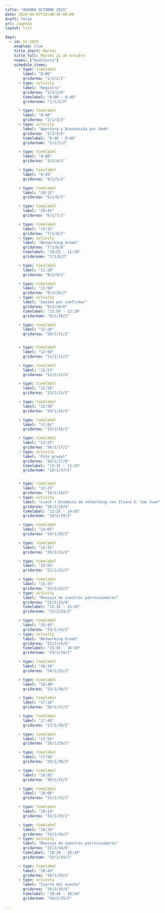 ```yaml
---
title: "AGENDA OCTUBRE 2025"
date: 2024-04-07T14:08:36-06:00
draft: false
url: /agenda
layout: list

days:  
  - id: h1-2025
    enabled: true
    title_short: Martes
    title_full: Martes 21 de octubre
    rooms: ["Auditorio"]
    schedule_items: 
      - type: timelabel
        label: "8:00"
        gridarea: "1/1/2/2"
      - type: activity
        label: "Registro"
        gridarea: "1/2/2/6"
        timelabel: "8:00 - 8:40"
        gridaream: "1/1/2/2"

      - type: timelabel
        label: "8:40"
        gridarea: "2/1/3/2"
      - type: activity
        label: "Apertura y Bienvenida por Sede"
        gridarea: "2/2/3/6"
        timelabel: "8:40 - 9:00"
        gridaream: "2/1/3/2"

      - type: timelabel
        label: "9:00"
        gridarea: "3/1/4/2"

      - type: timelabel
        label: "9:45"
        gridarea: "4/1/5/2"

      - type: timelabel
        label: "10:15"
        gridarea: "5/1/6/2"

      - type: timelabel
        label: "10:45"
        gridarea: "6/1/7/2"

      - type: timelabel
        label: "10:55"
        gridarea: "7/1/8/2"
      - type: activity
        label: "Networking break"
        gridarea: "7/2/8/6"
        timelabel: "10:55 - 11:20"
        gridaream: "7/1/8/2"

      - type: timelabel
        label: "11:20"
        gridarea: "8/1/9/2"

      - type: timelabel
        label: "11:50"
        gridarea: "9/1/10/2"
      - type: activity
        label: "Sesión por confirmar"
        gridarea: "9/2/10/6"
        timelabel: "11:50 - 12:20"
        gridaream: "9/1/10/2"

      - type: timelabel
        label: "12:20"
        gridarea: "10/1/11/2"


      - type: timelabel
        label: "12:50"
        gridarea: "11/1/12/2"

      - type: timelabel
        label: "12:53"
        gridarea: "12/1/13/2"

      - type: timelabel
        label: "12:56"
        gridarea: "13/1/14/2"

      - type: timelabel
        label: "12:59"
        gridarea: "14/1/15/2"

      - type: timelabel
        label: "13:02"
        gridarea: "15/1/16/2"

      - type: timelabel
        label: "13:15"
        gridarea: "16/1/17/2"
      - type: activity
        label: "Foto grupal"
        gridarea: "16/2/17/6"
        timelabel: "13:15 - 13:25"
        gridaream: "16/1/17/2"


      - type: timelabel
        label: "13:25"
        gridarea: "18/1/19/2"
      - type: activity
        label: "Lunch + Dinámica de networking con Iliana G. San Juan"
        gridarea: "18/2/19/6"
        timelabel: "13:25 - 14:05"
        gridaream: "18/1/19/2"

      - type: timelabel
        label: "14:05"
        gridarea: "19/1/20/2"

      - type: timelabel
        label: "14:35"
        gridarea: "20/1/21/2"

      - type: timelabel
        label: "15:05"
        gridarea: "21/1/22/2"

      - type: timelabel
        label: "15:35"
        gridarea: "22/1/23/2"
      - type: activity
        label: "Mensaje de nuestros patrocinadores"
        gridarea: "22/2/23/6"
        timelabel: "15:35 - 15:45"
        gridaream: "22/1/23/2"

      - type: timelabel
        label: "15:45"
        gridarea: "23/1/24/2"
      - type: activity
        label: "Networking break"
        gridarea: "23/2/24/6"
        timelabel: "15:45 - 16:10"
        gridaream: "23/1/24/2"

      - type: timelabel
        label: "16:10"
        gridarea: "24/1/25/2"

      - type: timelabel
        label: "16:40"
        gridarea: "25/1/26/2"

      - type: timelabel
        label: "17:10"
        gridarea: "26/1/27/2"

      - type: timelabel
        label: "17:40"
        gridarea: "27/1/28/2"

      - type: timelabel
        label: "17:50"
        gridarea: "28/1/29/2"

      - type: timelabel
        label: "17:56"
        gridarea: "29/1/30/2"

      - type: timelabel
        label: "18:02"
        gridarea: "30/1/31/2"

      - type: timelabel
        label: "18:08"
        gridarea: "31/1/32/2"

      - type: timelabel
        label: "18:14"
        gridarea: "32/1/33/2"

      - type: timelabel
        label: "18:34"
        gridarea: "33/1/34/2"
      - type: activity
        label: "Mensaje de nuestros patrocinadores"
        gridarea: "33/2/34/6"
        timelabel: "18:34 - 18:44"
        gridaream: "33/1/34/2"

      - type: timelabel
        label: "18:44"
        gridarea: "34/1/35/2"
      - type: activity
        label: "Cierre del evento"
        gridarea: "34/2/35/6"
        timelabel: "18:44 - 18:54"
        gridaream: "34/1/35/2"

---
```




